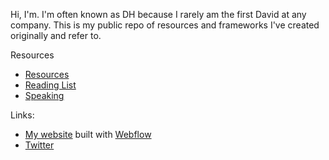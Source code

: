 Hi, I'm. I'm often known as DH because I rarely am the first David at any company. This is my public repo of resources and frameworks I've created originally and refer to.

Resources
* [Resources](resources)
* [Reading List](resources/reading-list)
* [Speaking](speaking)

Links:
- [My website](http://davidhoang.com) built with [Webflow](http://webflow.com)
- [Twitter](http://davidhoang.com)
